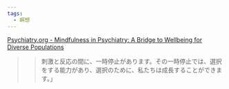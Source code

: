 ```yaml
---
tags:
  - 瞑想
---
```

[Psychiatry.org - Mindfulness in Psychiatry: A Bridge to Wellbeing for Diverse Populations](https://www.psychiatry.org/News-room/APA-Blogs/Mindfulness-in-Psychiatry-A-Bridge-to-Wellbeing)

>>刺激と反応の間に、一時停止があります。その一時停止では、選択をする能力があり、選択のために、私たちは成長することができます。」